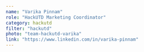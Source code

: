 ```yaml
---
name: "Varika Pinnam"
role: "HackUTD Marketing Coordinator"
category: hackutd
filter: "hackutd"
photo: "team-hackutd-varika"
link: "https://www.linkedin.com/in/varika-pinnam"
---
```

